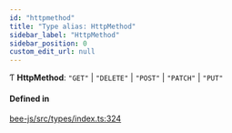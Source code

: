 ```yaml
---
id: "httpmethod"
title: "Type alias: HttpMethod"
sidebar_label: "HttpMethod"
sidebar_position: 0
custom_edit_url: null
---
```


Ƭ **HttpMethod**: ``"GET"`` \| ``"DELETE"`` \| ``"POST"`` \| ``"PATCH"`` \| ``"PUT"``

#### Defined in

[bee-js/src/types/index.ts:324](https://github.com/ethersphere/bee-js/blob/5b112bf/src/types/index.ts#L324)
